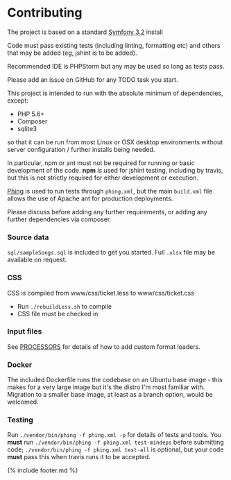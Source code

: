 Contributing
============

The project is based on a standard [Symfony 3.2](http://symfony.com/doc/3.2/index.html) install

Code must pass existing tests (including linting, formatting etc) and others that may be added (eg, jshint is to be added).

Recommended IDE is PHPStorm but any may be used so long as tests pass.

Please add an issue on GitHub for any TODO task you start.

This project is intended to run with the absolute minimum of dependencies, except:

 - PHP 5.6+
 - Composer
 - sqlite3

so that it can be run from most Linux or OSX desktop environments without server configuration / further installs being needed.

In particular, npm or ant must not be required for running or basic development of the code. 
**npm** *is* used for jshint testing, including by travis, but this is not strictly required for either development or execution. 

[Phing](https://www.phing.info) is used to run tests through `phing.xml`, but the main `build.xml` file allows the use of
 Apache ant for production deployments.

Please discuss before adding any further requirements, or adding any further dependencies via composer.

### Source data
`sql/sampleSongs.sql` is included to get you started. Full `.xlsx` file may be available on request.

### CSS
CSS is compiled from www/css/ticket.less to www/css/ticket.css 
 
 - Run `./rebuildLess.sh` to compile
 - CSS file must be checked in

### Input files
See [PROCESSORS](PROCESSORS.md) for details of how to add custom format loaders.

### Docker
The included Dockerfile runs the codebase on an Ubuntu base image - this makes for a very large image but it's the distro
I'm most familiar with. Migration to a smaller base image, at least as a branch option, would be welcomed.

### Testing
Run `./vendor/bin/phing -f phing.xml -p` for details of tests and tools. You **must** run `./vendor/bin/phing -f phing.xml test-mindeps` before 
submitting code; `./vendor/bin/phing -f phing.xml test-all` is optional, but your code **must** pass this when travis runs it to be accepted.

{% include footer.md %}